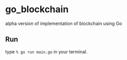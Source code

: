 # go_blockchain
alpha version of  implementation of blockchain using Go

## Run
type `% go run main.go` in your terminal.
